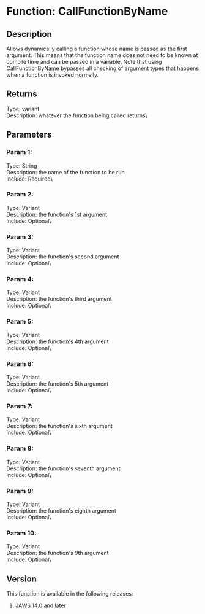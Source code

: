 # Function: CallFunctionByName

## Description

Allows dynamically calling a function whose name is passed as the first
argument. This means that the function name does not need to be known at
compile time and can be passed in a variable. Note that using
CallFunctionByName bypasses all checking of argument types that happens
when a function is invoked normally.

## Returns

Type: variant\
Description: whatever the function being called returns\

## Parameters

### Param 1:

Type: String\
Description: the name of the function to be run\
Include: Required\

### Param 2:

Type: Variant\
Description: the function\'s 1st argument\
Include: Optional\

### Param 3:

Type: Variant\
Description: the function\'s second argument\
Include: Optional\

### Param 4:

Type: Variant\
Description: the function\'s third argument\
Include: Optional\

### Param 5:

Type: Variant\
Description: the function\'s 4th argument\
Include: Optional\

### Param 6:

Type: Variant\
Description: the function\'s 5th argument\
Include: Optional\

### Param 7:

Type: Variant\
Description: the function\'s sixth argument\
Include: Optional\

### Param 8:

Type: Variant\
Description: the function\'s seventh argument\
Include: Optional\

### Param 9:

Type: Variant\
Description: the function\'s eighth argument\
Include: Optional\

### Param 10:

Type: Variant\
Description: the function\'s 9th argument\
Include: Optional\

## Version

This function is available in the following releases:

1.  JAWS 14.0 and later
